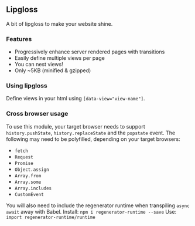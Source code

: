 ## Lipgloss
A bit of lipgloss to make your website shine.

### Features
- Progressively enhance server rendered pages with transitions
- Easily define multiple views per page
- You can nest views!
- Only ~5KB (minified & gzipped)

### Using lipgloss
Define views in your html using `[data-view="view-name"]`.

### Cross browser usage
To use this module, your target browser needs to support `history.pushState`, `history.replaceState` and the `popstate` event. The following may need to be polyfilled, depending on your target browsers:
- `fetch`
- `Request`
- `Promise`
- `Object.assign`
- `Array.from`
- `Array.some`
- `Array.includes`
- `CustomEvent`

You will also need to include the regenerator runtime when transpiling `async` `await` away with Babel.
Install: `npm i regenerator-runtime --save`
Use: `import regenerator-runtime/runtime`